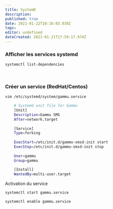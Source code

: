 ```yaml
---
title: SystemD
description: 
published: true
date: 2021-01-22T10:16:03.038Z
tags: 
editor: undefined
dateCreated: 2021-01-21T17:59:17.974Z
---
```


### Afficher les services systemd
```bash
systemctl list-dependencies
```
&nbsp;
### Créer un service (RedHat/Centos)
```bash
vim /etc/systemd/system/gammu.service
```
```bash
	# Systemd unit file for Gammu
	[Unit]
	Description=Gammu SMS
	After=network.target
	
	[Service]
	Type=forking
	
	ExecStart=/etc/init.d/gammu-smsd-init start
	ExecStop=/etc/init.d/gammu-smsd-init stop
	
	User=gammu
	Group=gammu
	
	[Install]
	WantedBy=multi-user.target
```

Activation du service
 ```bash
 systemctl start gammu.service
 ```
 ```bash
 systemctl enable gammu.service
 ```
 &nbsp;





